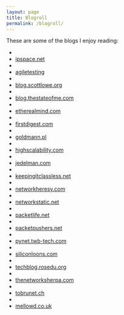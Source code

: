 ```yaml
---
layout: page
title: Blogroll
permalink: /blogroll/
---
```

These are some of the blogs I enjoy reading:

- <li><a href="http://blog.ipspace.net/">ipspace.net</a></li>
- <li><a href="http://agiletesting.blogspot.com/">agiletesting</a></li>
- <li><a href="http://blog.scottlowe.org/">blog.scottlowe.org</a></li>
- <li><a href="http://blog.thestateofme.com/">blog.thestateofme.com</a></li>
- <li><a href="http://etherealmind.com/">etherealmind.com</a></li>
- <li><a href="http://www.firstdigest.com/">firstdigest.com</a></li>
- <li><a href="https://goldmann.pl/">goldmann.pl</a></li>
- <li><a href="http://highscalability.com/">highscalability.com</a></li>
- <li><a href="http://www.jedelman.com/">jedelman.com</a></li>
- <li><a href="http://keepingitclassless.net/">keepingitclassless.net</a></li>
- <li><a href="http://networkheresy.com/">networkheresy.com</a></li>
- <li><a href="http://networkstatic.net/">networkstatic.net</a></li>
- <li><a href="http://packetlife.net/">packetlife.net</a></li>
- <li><a href="http://packetpushers.net/">packetpushers.net</a></li>
- <li><a href="https://pynet.twb-tech.com/">pynet.twb-tech.com</a></li>
- <li><a href="http://siliconloons.com/">siliconloons.com</a></li>
- <li><a href="http://techblog.rosedu.org/">techblog.rosedu.org</a></li>
- <li><a href="http://thenetworksherpa.com/">thenetworksherpa.com</a></li>
- <li><a href="https://tobrunet.ch/">tobrunet.ch</a></li>
- <li><a href="https://mellowd.co.uk/ccie">mellowd.co.uk</a></li>
